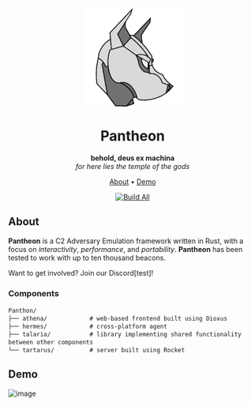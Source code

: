 <div align="center">
  
<div>
  <img height=200 src="athena/assets/cdo-logo.png" alt="Pantheon logo" />
</div>

# Pantheon
**behold, deus ex machina**\
*for here lies the temple of the gods*

[About](#about) •
[Demo](#demo)

[![Build All](https://github.com/Dack985/Pantheon/actions/workflows/main.yml/badge.svg?branch=main)](https://github.com/Dack985/Pantheon/actions/workflows/main.yml)

</div>


## About
**Pantheon** is a C2 Adversary Emulation framework written in Rust, with a focus on *interactivity*, *performance*, and *portability*. **Pantheon** has been tested to work with up to ten thousand beacons.


Want to get involved? Join our Discord[test]!



### Components
```
Panthon/
├── athena/            # web-based frontend built using Dioxus
├── hermes/            # cross-platform agent
├── talaria/           # library implementing shared functionality between other components
└── tartarus/          # server built using Rocket
```


## Demo
![image](https://github.com/user-attachments/assets/a409f146-c2b5-46f2-aae6-2007e7216910)
